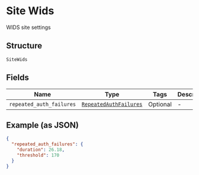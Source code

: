 
# Site Wids

WIDS site settings

## Structure

`SiteWids`

## Fields

| Name | Type | Tags | Description |
|  --- | --- | --- | --- |
| `repeated_auth_failures` | [`RepeatedAuthFailures`](../../doc/models/repeated-auth-failures.md) | Optional | - |

## Example (as JSON)

```json
{
  "repeated_auth_failures": {
    "duration": 26.18,
    "threshold": 170
  }
}
```

